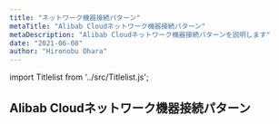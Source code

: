 ```yaml
---
title: "ネットワーク機器接続パターン"
metaTitle: "Alibab Cloudネットワーク機器接続パターン"
metaDescription: "Alibab Cloudネットワーク機器接続パターンを説明します"
date: "2021-06-08"
author: "Hironobu Ohara"
---
```


import Titlelist from '../src/Titlelist.js';

## Alibab Cloudネットワーク機器接続パターン

<!-- 
query MyQuery {
  allMarkdownRemark(
    filter: {fileAbsolutePath: {regex: "/network-connect-case/"}}
    sort: {fields: fileAbsolutePath, order: ASC}
  ) {
    nodes {
      frontmatter {
        title
        metaTitle
        metaDescription
        date(formatString: "yyyy/MM/DD")
        author       
      }
      fileAbsolutePath
    }
  }
}
-->

<Titlelist 
    metaTitle="日本と中国のNW接続"
    metaDescription="Alibaba Cloudによる日本リージョンからの閉域網接続パターンを解説します。"
    url="https://pangsen.github.io/help/network-connect-case/usecase-nwconnect01-jp-cn"
    imageurl="https://raw.githubusercontent.com/sbcloud/help/master/content/network-connect-case/images/img.png"
    date="2021/06/13"
    author="Hironobu Ohara"
/>

<Titlelist 
    metaTitle="Ciscoルータとの接続"
    metaDescription="VPN Gatewayを用いたCiscoルータとのIPsec-VPN接続手順を紹介します。"
    url="https://pangsen.github.io/help/network-connect-case/usecase-nwconnect02-cisco891f"
    imageurl="https://raw.githubusercontent.com/sbcloud/help/master/content/network-connect-case/images/img_02.png"
    date="2021/06/13"
    author="Hironobu Ohara"
/>

<Titlelist 
    metaTitle="Cisco ASAとの接続"
    metaDescription="AVPN Gatewayを用いたCisco ASAとのIPsec-VPN接続手順を紹介します。"
    url="https://pangsen.github.io/help/network-connect-case/usecase-nwconnect03_cisco-asa-5506w"
    imageurl="https://raw.githubusercontent.com/sbcloud/help/master/content/network-connect-case/images/cm-001.png"
    date="2021/06/13"
    author="Hironobu Ohara"
/>



<Titlelist 
    metaTitle="FortiGateとの接続"
    metaDescription="PN Gatewayを用いたFortiGateとのIPsec-VPN接続手順を紹介します。"
    url="https://pangsen.github.io/help/network-connect-case/usecase-nwconnect04_fortigate-60e"
    imageurl="https://raw.githubusercontent.com/sbcloud/help/master/content/network-connect-case/images/ft-001.png"
    date="2021/06/13"
    author="Hironobu Ohara"
/>


<Titlelist 
    metaTitle="Juniper SRXとの接続"
    metaDescription="VPN Gatewayを用いたJuniper SRXとのIPsec-VPN接続手順を紹介します。"
    url="https://pangsen.github.io/help/network-connect-case/usecase-nwconnect05_juniper-srx-320"
    imageurl="https://raw.githubusercontent.com/sbcloud/help/master/content/network-connect-case/images/cm-006.png"
    date="2021/06/13"
    author="Hironobu Ohara"
/>


<Titlelist 
    metaTitle="Yamahaルーターとの接続"
    metaDescription="VPN Gatewayを用いたYamahaルーターとのIPsec-VPN接続手順を紹介します。"
    url="https://pangsen.github.io/help/network-connect-case/usecase-nwconnect06-yamaha-rtx"
    imageurl="https://raw.githubusercontent.com/sbcloud/help/master/content/network-connect-case/images/cm-003.png"
    date="2021/06/13"
    author="Hironobu Ohara"
/>



<Titlelist 
    metaTitle="NEC IXルーターとの接続"
    metaDescription="VPN Gatewayを用いたNEC IXルーターとのIPsec-VPN接続手順を紹介します。"
    url="https://pangsen.github.io/help/network-connect-case/usecase-nwconnect07-nec-ix2215"
    imageurl="https://raw.githubusercontent.com/sbcloud/help/master/content/network-connect-case/images/cm-003.png"
    date="2021/06/13"
    author="Hironobu Ohara"
/>


<Titlelist 
    metaTitle="SonicWALLとの接続"
    metaDescription="VPN Gatewayを用いたSonicWALLとのIPsec-VPN接続手順を紹介します。"
    url="https://pangsen.github.io/help/network-connect-case/usecase-nwconnect08-dell-sonicwall-tz500"
    imageurl="https://raw.githubusercontent.com/sbcloud/help/master/content/network-connect-case/images/cm-003.png"
    date="2021/06/13"
    author="Hironobu Ohara"
/>


<Titlelist 
    metaTitle="CENTURY SYSTEMSとの接続"
    metaDescription="VPN Gatewayを用いたCENTURY SYSTEMSとのIPsec-VPN接続手順を紹介します。"
    url="https://pangsen.github.io/help/network-connect-case/usecase-nwconnect09-centurysystems-futurenet"
    imageurl="https://raw.githubusercontent.com/sbcloud/help/master/content/network-connect-case/images/cm-003.png"
    date="2021/06/13"
    author="Hironobu Ohara"
/>



<Titlelist 
    metaTitle="IIJ SEIL X1との接続"
    metaDescription="VPN Gatewayを用いたIIJ SEIL X1とのIPsec-VPN接続手順を紹介します。"
    url="https://pangsen.github.io/help/network-connect-case/usecase-nwconnect10-iij-seil-x1"
    imageurl="https://raw.githubusercontent.com/sbcloud/help/master/content/network-connect-case/images/cm-003.png"
    date="2021/06/13"
    author="Hironobu Ohara"
/>


<Titlelist 
    metaTitle="IIJ SEIL X4との接続"
    metaDescription="VPN Gatewayを用いたIIJ SEIL X4とのIPsec-VPN接続手順を紹介します。"
    url="https://pangsen.github.io/help/network-connect-case/usecase-nwconnect11-iij-seil-x4"
    imageurl="https://raw.githubusercontent.com/sbcloud/help/master/content/network-connect-case/images/cm-003.png"
    date="2021/06/13"
    author="Hironobu Ohara"
/>

